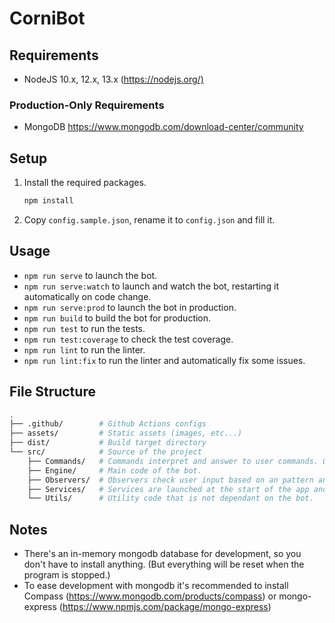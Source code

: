 # CorniBot

## Requirements

* NodeJS 10.x, 12.x, 13.x (<https://nodejs.org/)>

### Production-Only Requirements

* MongoDB <https://www.mongodb.com/download-center/community>

## Setup

1) Install the required packages.

    ```bash
    npm install
    ```

2) Copy `config.sample.json`, rename it to `config.json` and fill it.

## Usage

* `npm run serve` to launch the bot.
* `npm run serve:watch` to launch and watch the bot, restarting it automatically on code change.
* `npm run serve:prod` to launch the bot in production.
* `npm run build` to build the bot for production.
* `npm run test` to run the tests.
* `npm run test:coverage` to check the test coverage.
* `npm run lint` to run the linter.
* `npm run lint:fix` to run the linter and automatically fix some issues.

## File Structure

```bash
.
├── .github/        # Github Actions configs
├── assets/         # Static assets (images, etc...)
├── dist/           # Build target directory
└── src/            # Source of the project
    ├── Commands/   # Commands interpret and answer to user commands. One subdirectoy per CommandGroup (User, Moderation, Fun, etc...) and one file per Command.
    ├── Engine/     # Main code of the bot.
    ├── Observers/  # Observers check user input based on an pattern and run code. One file per Observer.
    ├── Services/   # Services are launched at the start of the app and run without user input. One file per Service.
    └── Utils/      # Utility code that is not dependant on the bot.
```

## Notes

* There's an in-memory mongodb database for development, so you don't have to install anything. (But everything will be reset when the program is stopped.)
* To ease development with mongodb it's recommended to install Compass (<https://www.mongodb.com/products/compass>) or mongo-express (<https://www.npmjs.com/package/mongo-express>)
